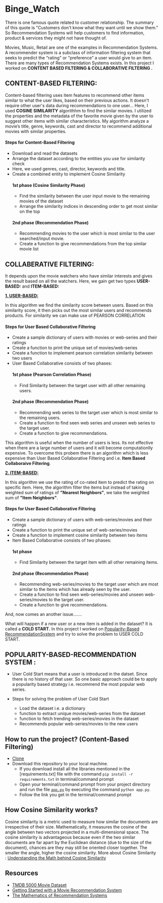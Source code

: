 ﻿# Binge_Watch

There is one famous quote related to customer relationship. The summary of this quote is "Customers don't know what they want until we show them." So Recommendation Systems will help customers to find information, product & services they might not have thought of.

Movies, Music, Retail are one of the examples in Recommendation Systems. A recommender system is a subclass of information filtering system that seeks to predict the “rating” or “preference” a user would give to an item. There are many types of Recommendation Systems exists. In this project I worked  on  <b>CONTENT BASED FILTERING & COLLABORATIVE FILTERING .</b>

## CONTENT-BASED FILTERING:

   Content-based filtering uses item features to recommend other items similar to what the user likes, based on their previous actions. It doesn't require other user's data during recommendations to one user...
Here, I used  <b>COSINE SIMILARITY</b>  algorithhm to find the similar movies. I utilized the properties and the metadata of  the favorite movie given by the user to suggest other items with similar characteristics. My algorithm analyze a movie’s title, genre, keywords, cast and director to recommend additional movies with similar properties.

#### Steps for Content-Based Filtering
 - Download and read the datasets
 - Arrange the dataset according to the entities you use for similarity check
 - Here, we used genres, cast, director, keywords and title.
 - Create a combined entity to implement Cosine Similarity 
   #### 1st phase (Cosine Similarity Phase)
   - Find the similarity between the user input movie to the remaining movies of the dataset
   - Arrange the similarity indices in descending order to get most similar on the top
   #### 2nd phase (Recommendation Phase)
   - Recommending movies to the user which is most similar to the user searched/input movie.
   - Create a function to give recommendations from the top similar movie list

## COLLABERATIVE FILTERING:
   It depends upon the movie watchers who have similar interests and gives the result based on all the watchers. Here, we gain get two types <b> USER-BASED:</b>  and  <b> ITEM-BASED:</b>
       
[<b>1. USER-BASED:</b>](https://github.com/fidosekouser1902/Binge_Watch/blob/main/User-Based-Collaberative%20filtering.ipynb)
     
   In this algorithm we find the similarity score between users. Based on this similarity score, it then picks out the most similar users and recommends products. For similarity we can make use of PEARSON CORRELATION
#### Steps for User Based Collaborative Filtering
- Create a sample dictionary of users with movies or web-series and their ratings
- Create a function to print the unique set of movies/web-series
- Create a function to implement pearson correlation similarity between two users
- User Based Collaborative consists of two phases:
  #### 1st phase (Pearson Correlation Phase)
  - Find Similarity between the target user with all other remaining users.
  #### 2nd phase (Recommendation Phase)
  - Recommending web series to the target user which is most similar to the remaining users.
  - Create a function to find seen web series and unseen web series to the target user.
  - Create a function to give recommendations.
   
This algorithm is useful when the number of users is less. Its not effective when there are a large number of users and it will become computationlly expensive. To overcome this probem there is an algorithm which is less expensive than User Based Collaborative Filtering and i.e. <b>Item Based Collaboraive Filtering</b>.

[<b>2. ITEM-BASED:</b>](https://github.com/fidosekouser1902/Binge_Watch/blob/main/Item-Based-Collaberative%20filtering.ipynb)

   In this algorithm we use the rating of co-rated item to predict the rating on specific item. Here, the algorithm filter the items but instead of taking weighted sum of ratings of <b>"Nearest Neighbors"</b>, we take the weighted sum of <b>"Item Neighbors"</b>.

#### Steps for User Based Collaborative Filtering
- Create a sample dictionary of users with web-series/movies and their ratings
- Create a function to print the unique set of web-series/movies
- Create a function to implement cosine similarity between two items 
- Item Based Collaborative consists of two phases:
  #### 1st phase
  - Find Similarity between the target item with all other remaining items.
  #### 2nd phase (Recommendation Phase) 
  - Recommending web-series/movies to the target user which are most similar to the items which has already seen by the user.
  - Create a function to find seen web-series/movies and unseen web-series/movies to the target user.
  - Create a function to give recommendations.

And, now comes an another issue.......

What will happen if a new user or a new item is added in the dataset?
It is called a <b>COLD START.</b> In this project I worked on [Popularity-Based RecommendationSystem](https://github.com/fidosekouser1902/Binge_Watch/blob/main/Popularity-Based.ipynb) and try to solve the problem to USER COLD START.

## POPULARITY-BASED-RECOMMENDATION SYSTEM :

- User Cold Start means that a user is introduced in the datset. Since there is no history of that user. So one basic approach could be to apply a popularity based strategy i.e. recommend the most popular web series.
  
- Steps for solving the problem of User Cold Start  
  * Load the dataset i.e. a dictionary 
  * function to extract unique movies/web-series from the dataset
  * function to fetch trending web-series/movies in the dataset
  * Recommends popular web-series/movies to the new users

## How to run the project? (Content-Based Filtering)

- [Clone](https://docs.github.com/en/repositories/creating-and-managing-repositories/cloning-a-repository) 
- Download this repository to your local machine.
   - If you download install all the libraries mentioned in the [requirements.txt] file with the command `pip install -r requirements.txt` in terminal/command prompt
   - Open your terminal/command prompt from your project directory and run the file [`app.py`](https://github.com/fidosekouser1902/Binge_Watch/blob/main/app.py) by           executing the command `python app.py`.
   - Follow the link you get in the terminal/command prompt

## How Cosine Similarity works?
  Cosine similarity is a metric used to measure how similar the documents are irrespective of their size. Mathematically, it measures the cosine of the angle between two vectors projected in a multi-dimensional space. The cosine similarity is advantageous because even if the two similar documents are far apart by the Euclidean distance (due to the size of the document), chances are they may still be oriented closer together. The smaller the angle, higher the cosine similarity.
More about Cosine Similarity : [Understanding the Math behind Cosine Similarity](https://www.machinelearningplus.com/nlp/cosine-similarity/)

## Resources

-  [TMDB 5000 Movie Dataset](https://www.kaggle.com/datasets/tmdb/tmdb-movie-metadata)
-  [Getting Started with a Movie Recommendation System](https://www.kaggle.com/code/ibtesama/getting-started-with-a-movie-recommendation-system#Demographic-Filtering--)
-  [The Mathematics of Recommendation Systems](https://levelup.gitconnected.com/the-mathematics-of-recommendation-systems-e8922a50bdea)

